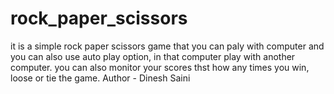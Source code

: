 # rock_paper_scissors
it is a simple rock paper scissors game that you can paly with computer and you can also use auto play option, in that computer play with another  computer. you can also monitor your scores thst how any times you win, loose or tie the game. 
Author - Dinesh Saini
